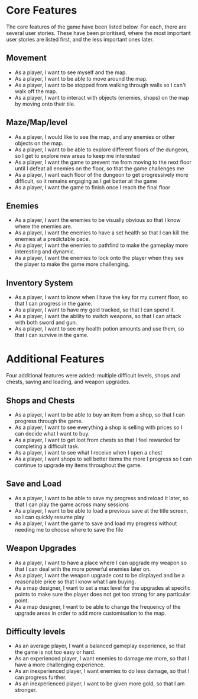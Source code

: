 # Core Features
The core features of the game have been listed below. For each, there are several user stories. These have been prioritised, where the most important user stories are listed first, and the less important ones later.

## Movement
- As a player, I want to see myself and the map.
- As a player, I want to be able to move around the map.
- As a player, I want to be stopped from walking through walls so I can't walk off the map.
- As a player, I want to interact with objects (enemies, shops) on the map by moving onto their tile.

## Maze/Map/level
- As a player, I would like to see the map, and any enemies or other objects on the map.
- As a player, I want to be able to explore different floors of the dungeon, so I get to explore new areas to keep me interested
- As a player, I want the game to prevent me from moving to the next floor until I defeat all enemies on the floor, so that the game challenges me
- As a player, I want each floor of the dungeon to get progressively more difficult, so it remains engaging as I get better at the game
- As a player, I want the game to finish once I reach the final floor

## Enemies
- As a player, I want the enemies to be visually obvious so that I know where the enemies are.
- As a player, I want the enemies to have a set health so that I can kill the enemies at a predictable pace.
- As a player, I want the enemies to pathfind to make the gameplay more interesting and dynamic.
- As a player, I want the enemies to lock onto the player when they see the player to make the game more challenging.

## Inventory System
- As a player, I want to know when I have the key for my current floor, so that I can progress in the game.
- As a player, I want to have my gold tracked, so that I can spend it.
- As a player, I want the ability to switch weapons, so that I can attack with both sword and gun.
- As a player, I want to see my health potion amounts and use them, so that I can survive in the game.

# Additional Features
Four additional features were added: multiple difficult levels, shops and chests, saving and loading, and weapon upgrades.

## Shops and Chests
- As a player, I want to be able to buy an item from a shop, so that I can progress through the game.
- As a player, I want to see everything a shop is selling with prices so I can decide what I want to buy. 
- As a player, I want to get loot from chests so that I feel rewarded for completing a difficult task. 
- As a player, I want to see what I receive when I open a chest
- As a player, I want shops to sell better items the more I progress so I can continue to upgrade my items throughout the game.

## Save and Load
- As a player, I want to be able to save my progress and reload it later, so that I can play the game across many sessions
- As a player, I want to be able to load a previous save at the title screen, so I can quickly resume play
- As a player, I want the game to save and load my progress without needing me to choose where to save the file

## Weapon Upgrades
- As a player, I want to have a place where I can upgrade my weapon so that I can deal with the more powerful enemies later on.
- As a player, I want the weapon upgrade cost to be displayed and be a reasonable price so that I know what I am buying.
- As a map designer, I want to set a max level for the upgrades at specific points to make sure the player does not get too strong for any particular point.
- As a map designer, I want to be able to change the frequency of the upgrade areas in order to add more customisation to the map.

## Difficulty levels
- As an average player, I want a balanced gameplay experience, so that the game is not too easy or hard.
- As an experienced player, I want enemies to damage me more, so that I have a more challenging experience.
- As an inexperienced player, I want enemies to do less damage, so that I can progress further.
- As an inexperienced player, I want to be given more gold, so that I am stronger.
